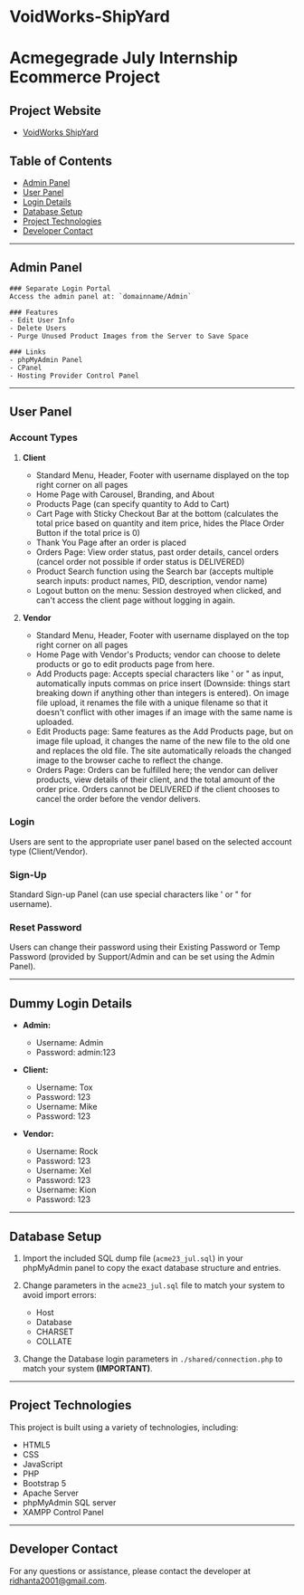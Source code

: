 # VoidWorks-ShipYard

# Acmegegrade July Internship Ecommerce Project

## Project Website
- [VoidWorks ShipYard](https://vwsy.free.nf)




## Table of Contents
- [Admin Panel](#admin-panel)
- [User Panel](#user-panel)
- [Login Details](#dummy-login-details)
- [Database Setup](#database-setup)
- [Project Technologies](#project-technologies)
- [Developer Contact](#developer-contact)

---

## Admin Panel

    ### Separate Login Portal
    Access the admin panel at: `domainname/Admin`

    ### Features
    - Edit User Info
    - Delete Users
    - Purge Unused Product Images from the Server to Save Space

    ### Links
    - phpMyAdmin Panel
    - CPanel
    - Hosting Provider Control Panel

---

## User Panel

### Account Types
1. **Client**
   - Standard Menu, Header, Footer with username displayed on the top right corner on all pages
   - Home Page with Carousel, Branding, and About
   - Products Page (can specify quantity to Add to Cart)
   - Cart Page with Sticky Checkout Bar at the bottom (calculates the total price based on quantity and item price, hides the Place Order Button if the total price is 0)
   - Thank You Page after an order is placed
   - Orders Page: View order status, past order details, cancel orders (cancel order not possible if order status is DELIVERED)
   - Product Search function using the Search bar (accepts multiple search inputs: product names, PID, description, vendor name)
   - Logout button on the menu: Session destroyed when clicked, and can't access the client page without logging in again.

2. **Vendor**
   - Standard Menu, Header, Footer with username displayed on the top right corner on all pages
   - Home Page with Vendor's Products; vendor can choose to delete products or go to edit products page from here.
   - Add Products page: Accepts special characters like ' or " as input, automatically inputs commas on price insert (Downside: things start breaking down if anything other than integers is entered). On image file upload, it renames the file with a unique filename so that it doesn't conflict with other images if an image with the same name is uploaded.
   - Edit Products page: Same features as the Add Products page, but on image file upload, it changes the name of the new file to the old one and replaces the old file. The site automatically reloads the changed image to the browser cache to reflect the change.
   - Orders Page: Orders can be fulfilled here; the vendor can deliver products, view details of their client, and the total amount of the order price. Orders cannot be DELIVERED if the client chooses to cancel the order before the vendor delivers.

### Login
Users are sent to the appropriate user panel based on the selected account type (Client/Vendor).

### Sign-Up
Standard Sign-up Panel (can use special characters like ' or " for username).

### Reset Password
Users can change their password using their Existing Password or Temp Password (provided by Support/Admin and can be set using the Admin Panel).

---

## Dummy Login Details

- **Admin:**
  - Username: Admin
  - Password: admin:123

- **Client:**
  - Username: Tox
  - Password: 123
  - Username: Mike
  - Password: 123

- **Vendor:**
  - Username: Rock
  - Password: 123
  - Username: Xel
  - Password: 123
  - Username: Kion
  - Password: 123

---

## Database Setup

1. Import the included SQL dump file (`acme23_jul.sql`) in your phpMyAdmin panel to copy the exact database structure and entries.
2. Change parameters in the `acme23_jul.sql` file to match your system to avoid import errors:
   - Host
   - Database
   - CHARSET
   - COLLATE

3. Change the Database login parameters in `./shared/connection.php` to match your system **(IMPORTANT)**.

---

## Project Technologies

This project is built using a variety of technologies, including:
- HTML5
- CSS
- JavaScript
- PHP
- Bootstrap 5
- Apache Server
- phpMyAdmin SQL server
- XAMPP Control Panel

---

## Developer Contact

For any questions or assistance, please contact the developer at ridhanta2001@gmail.com.

